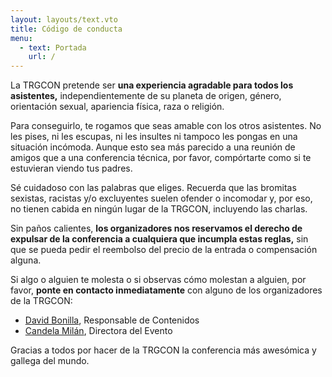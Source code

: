 ```yaml
---
layout: layouts/text.vto
title: Código de conducta
menu:
  - text: Portada
    url: /
---
```

La TRGCON pretende ser **una experiencia agradable para todos los
asistentes,** independientemente de su planeta de origen, género, orientación
sexual, apariencia física, raza o religión.

Para conseguirlo, te rogamos que seas amable con los otros asistentes. No les
pises, ni les escupas, ni les insultes ni tampoco les pongas en una situación
incómoda. Aunque esto sea más parecido a una reunión de amigos que a una
conferencia técnica, por favor, compórtarte como si te estuvieran viendo tus
padres.

Sé cuidadoso con las palabras que eliges. Recuerda que las bromitas sexistas,
racistas y/o excluyentes suelen ofender o incomodar y, por eso, no tienen cabida
en ningún lugar de la TRGCON, incluyendo las charlas.

Sin paños calientes, **los organizadores nos reservamos el derecho de expulsar
de la conferencia a cualquiera que incumpla estas reglas,** sin que se pueda
pedir el reembolso del precio de la entrada o compensación alguna.

Si algo o alguien te molesta o si observas cómo molestan a alguien, por favor,
**ponte en contacto inmediatamente** con alguno de los organizadores de la
TRGCON:

- [David Bonilla](mailto:david@bonillaware.com), Responsable de Contenidos
- [Candela Milán](mailto:candela@bonillaware.com), Directora del Evento

Gracias a todos por hacer de la TRGCON la conferencia más awesómica y gallega del mundo.
